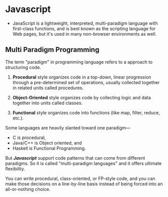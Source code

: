 # Javascript

- JavaScript is a lightweight, interpreted, multi-paradigm language with first-class functions, and is best known as the scripting language for Web pages, but it's used in many non-browser environments as well.

## Multi Paradigm Programming

The term "paradigm" in programming language refers to a approach to structuring code.

1. **Procedural** style organizes code in a top-down, linear progression through a pre-determined set of operations, usually collected together in related units called procedures.

2. **Object-Oriented** style organizes code by collecting logic and data together into units called classes.

3. **Functional** style organizes code into functions (like map, filter, reduce, etc.).

Some languages are heavily slanted toward one paradigm—

- C is procedural,
- Java/C++ is Object oriented, and
- Haskell is Functional Programming.

But **_Javascript_** support code patterns that can come from different paradigms. So it is called "multi-paradigm languages" and it offers ultimate flexibility.

You can write procedural, class-oriented, or FP-style code, and you can make those decisions on a line-by-line basis instead of being forced into an all-or-nothing choice.
